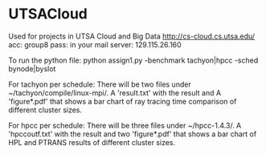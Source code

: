# UTSACloud
Used for projects in UTSA Cloud and Big Data
http://cs-cloud.cs.utsa.edu/
acc: group8
pass: in your mail
server: 129.115.26.160


To run the python file: python assign1.py -benchmark tachyon|hpcc -sched bynode|byslot

For tachyon per schedule:
There will be two files under ~/tachyon/compile/linux-mpi/. A 'result.txt' with the result and A 'figure*.pdf' that shows a bar chart of ray tracing time comparison of different cluster sizes. 

For hpcc per schedule:
There will be three files under ~/hpcc-1.4.3/. A 'hpccoutf.txt' with the result and two 'figure*.pdf' that shows a bar chart of HPL and PTRANS results of different cluster sizes. 
